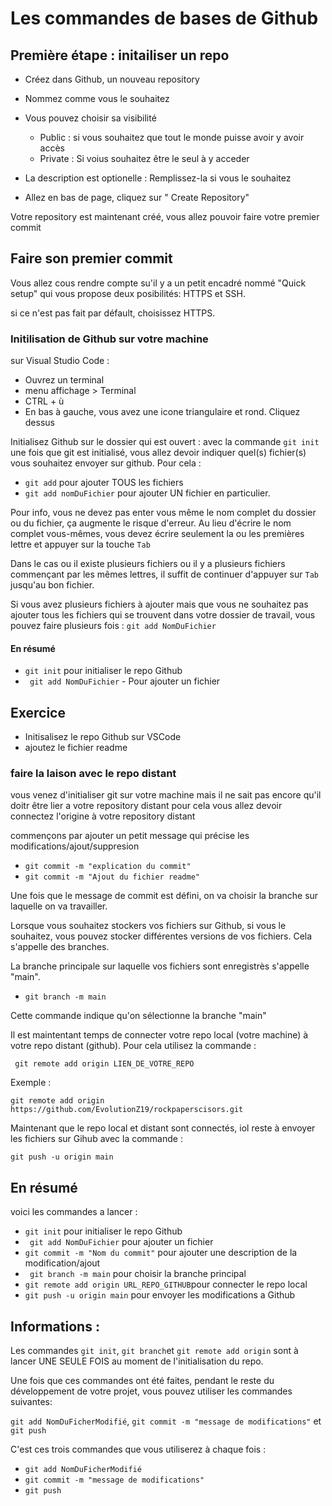 # Les commandes de bases de Github


## Première étape : initailiser un repo

* Créez dans Github, un nouveau repository
* Nommez comme vous le souhaitez
* Vous pouvez choisir sa visibilité
    * Public : si vous souhaitez que tout le monde puisse avoir y avoir accès
    * Private : Si voius souhaitez être le seul à y acceder 

* La description est optionelle : Remplissez-la si vous le souhaitez
* Allez en bas de page, cliquez sur " Create Repository"

Votre repository est maintenant créé, vous allez pouvoir faire votre premier commit

## Faire son premier commit

Vous allez cous rendre compte su'il y a un petit encadré nommé "Quick setup" qui vous propose deux posibilités:
HTTPS et SSH.

si ce n'est pas fait par défault, choisissez HTTPS.

### Initilisation de Github sur votre machine
sur Visual Studio Code : 

* Ouvrez un terminal
 * menu affichage > Terminal 
 * CTRL + ù 
 * En bas à gauche, vous avez une icone triangulaire et rond. Cliquez dessus

Initialisez Github sur le dossier qui est ouvert : 
avec la commande ``git init``
une fois que git est initialisé, vous allez devoir indiquer quel(s) fichier(s) vous souhaitez envoyer sur github.
Pour cela : 

* ``git add`` pour ajouter TOUS les fichiers 
* ``git add nomDuFichier`` pour ajouter UN fichier en particulier.

Pour info, vous ne devez pas enter vous même le nom complet du dossier ou du fichier,
ça augmente le risque d'erreur. Au lieu d'écrire le nom complet vous-mêmes, vous devez écrire seulement la ou les premières lettre
et appuyer sur la touche ``Tab``

Dans le cas ou il existe plusieurs fichiers ou il y a plusieurs fichiers commençant par les mêmes lettres,
il suffit de continuer d'appuyer sur ``Tab`` jusqu'au bon fichier.

Si vous avez plusieurs fichiers à ajouter mais que vous ne souhaitez pas ajouter tous les fichiers qui se trouvent dans votre dossier de travail,
vous pouvez faire plusieurs fois : ``git add NomDuFichier``

#### En résumé 

* ``git init`` pour initialiser le repo Github
* `` git add NomDuFichier`` - Pour ajouter un fichier

## Exercice 

* Initisalisez le repo Github sur VSCode
* ajoutez le fichier readme


### faire la laison avec le repo distant

vous venez d'initialiser git sur votre machine mais il ne sait pas encore qu'il doitr être lier a votre repository distant
pour cela vous allez devoir connectez l'origine à votre repository distant

commençons par ajouter un petit message qui précise les modifications/ajout/suppresion

* ``git commit -m "explication du commit"``
* ``git commit -m "Ajout du fichier readme"``

Une fois que le message de commit est défini, on va choisir la branche sur laquelle on va travailler.


Lorsque vous souhaitez stockers vos fichiers sur Github, si vous le souhaitez, vous pouvez stocker différentes versions de vos fichiers.
Cela s'appelle des branches.

La branche principale sur laquelle vos fichiers sont enregistrès s'appelle "main".

* ``git branch -m main``

Cette commande indique qu'on sélectionne la branche "main"

Il est maintentant temps de connecter votre repo local (votre machine) à votre repo distant (github). Pour cela utilisez la commande :

`` git remote add origin LIEN_DE_VOTRE_REPO``

Exemple : 

``git remote add origin``
``https://github.com/EvolutionZ19/rockpaperscisors.git``


Maintenant que le repo local et distant sont connectés, iol reste à envoyer les fichiers sur Gihub avec la commande :

``git push -u origin main``

## En résumé 

voici les commandes a lancer : 

* ``git init`` pour initialiser le repo Github
* `` git add NomDuFichier`` pour ajouter un fichier
* ``git commit -m "Nom du commit"`` pour ajouter une description de la modification/ajout
* `` git branch -m main`` pour choisir la branche principal
* ``git remote add origin URL_REPO_GITHUB``pour connecter le repo local
* ``git push -u origin main`` pour envoyer les modifications a Github


## Informations :

Les commandes ``git init``, ``git branch``et ``git remote add origin`` sont à lancer UNE SEULE FOIS  au moment de l'initialisation du repo.

Une fois que ces commandes ont été faites, pendant le reste du développement de votre projet, vous pouvez utiliser les commandes suivantes:

``git add NomDuFicherModifié``, ``git commit -m "message de modifications"`` et ``git push``

C'est ces trois commandes que vous utiliserez à chaque fois : 
* ``git add NomDuFicherModifié``
* ``git commit -m "message de modifications"``
* ``git push``